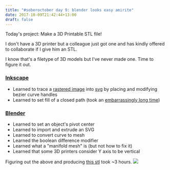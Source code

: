 ```yaml
---
title: "#soberoctober day 9: blender looks easy amirite"
date: 2017-10-09T21:42:44+13:00
draft: false
---
```


Today's project: Make a 3D Printable STL file!

I don't have a 3D printer but a colleague just got one and has kindly offered to collaborate if I give him an STL.

I know that's a filetype of 3D models but I've never made one. Time to figure it out.

### [Inkscape](https://inkscape.org/en/)

* Learned to trace a [rastered image](/images/emoji-stop.png) into [svg](/images/emoji-stop.svg) by placing and modifying bezier curve handles
* Learned to set fill of a closed path (took an [embarrassingly long time](https://graphicdesign.stackexchange.com/a/99608))

### [Blender](https://blender.org)

* Learned to set an object's pivot center
* Learned to import and extrude an SVG
* Learned to convert curve to mesh
* Learned the boolean difference modifier
* Learned what a "manifold mesh" is (but not how to fix it)
* Learned that some 3D printers consider Y axis to be vertical

Figuring out the above and producing [this stl](/misc/handblock.stl) took ~3 hours.
<image src="/images/handblock.png"/>
